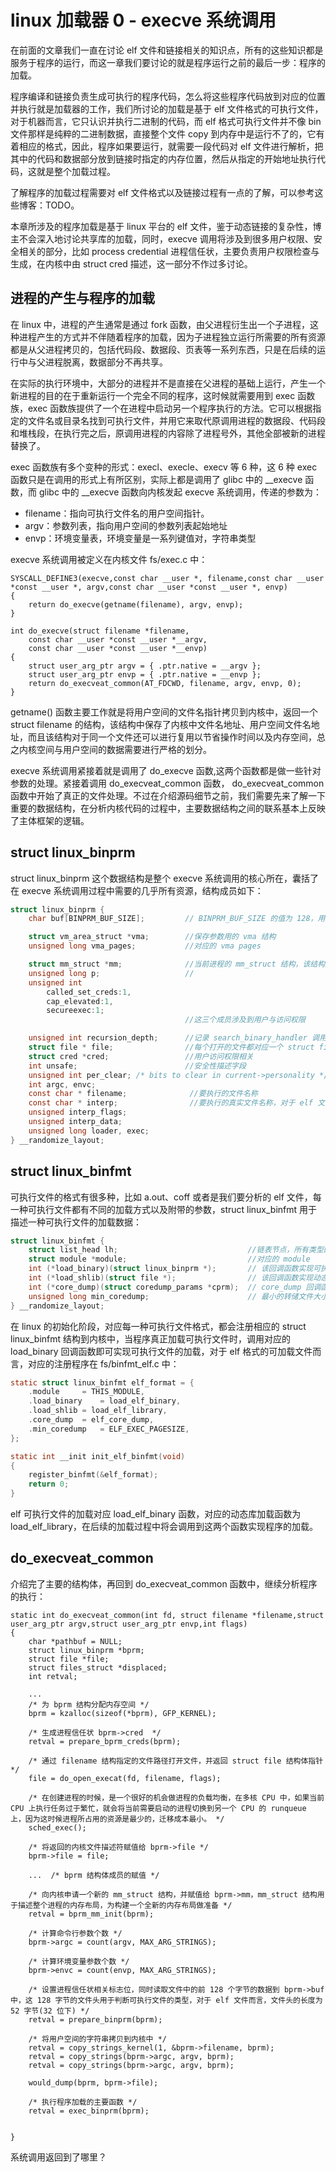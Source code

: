 # linux 加载器 0 - execve 系统调用  

在前面的文章我们一直在讨论 elf 文件和链接相关的知识点，所有的这些知识都是服务于程序的运行，而这一章我们要讨论的就是程序运行之前的最后一步：程序的加载。  

程序编译和链接负责生成可执行的程序代码，怎么将这些程序代码放到对应的位置并执行就是加载器的工作，我们所讨论的加载是基于 elf 文件格式的可执行文件，对于机器而言，它只认识并执行二进制的代码，而 elf 格式可执行文件并不像 bin 文件那样是纯粹的二进制数据，直接整个文件 copy 到内存中是运行不了的，它有着相应的格式，因此，程序如果要运行，就需要一段代码对 elf 文件进行解析，把其中的代码和数据部分放到链接时指定的内存位置，然后从指定的开始地址执行代码，这就是整个加载过程。  

了解程序的加载过程需要对 elf 文件格式以及链接过程有一点的了解，可以参考这些博客：TODO。  

本章所涉及的程序加载是基于 linux 平台的 elf 文件，鉴于动态链接的复杂性，博主不会深入地讨论共享库的加载，同时，execve 调用将涉及到很多用户权限、安全相关的部分，比如 process credential 进程信任状，主要负责用户权限检查与生成，在内核中由 struct cred 描述，这一部分不作过多讨论。  

## 进程的产生与程序的加载
在 linux 中，进程的产生通常是通过 fork 函数，由父进程衍生出一个子进程，这种进程产生的方式并不伴随着程序的加载，因为子进程独立运行所需要的所有资源都是从父进程拷贝的，包括代码段、数据段、页表等一系列东西，只是在后续的运行中与父进程脱离，数据部分不再共享。  

在实际的执行环境中，大部分的进程并不是直接在父进程的基础上运行，产生一个新进程的目的在于重新运行一个完全不同的程序，这时候就需要用到 exec 函数族，exec 函数族提供了一个在进程中启动另一个程序执行的方法。它可以根据指定的文件名或目录名找到可执行文件，并用它来取代原调用进程的数据段、代码段和堆栈段，在执行完之后，原调用进程的内容除了进程号外，其他全部被新的进程替换了。  

exec 函数族有多个变种的形式：execl、execle、execv 等 6 种，这 6 种 exec 函数只是在调用的形式上有所区别，实际上都是调用了 glibc 中的 __execve 函数，而 glibc 中的 __execve 函数向内核发起 execve 系统调用，传递的参数为：
* filename：指向可执行文件名的用户空间指针。 
* argv：参数列表，指向用户空间的参数列表起始地址
* envp：环境变量表，环境变量是一系列键值对，字符串类型


execve 系统调用被定义在内核文件 fs/exec.c 中：

```
SYSCALL_DEFINE3(execve,const char __user *, filename,const char __user *const __user *, argv,const char __user *const __user *, envp)
{
	return do_execve(getname(filename), argv, envp);
}

int do_execve(struct filename *filename,
	const char __user *const __user *__argv,
	const char __user *const __user *__envp)
{
	struct user_arg_ptr argv = { .ptr.native = __argv };
	struct user_arg_ptr envp = { .ptr.native = __envp };
	return do_execveat_common(AT_FDCWD, filename, argv, envp, 0);
}
```
getname() 函数主要工作就是将用户空间的文件名指针拷贝到内核中，返回一个 struct filename 的结构，该结构中保存了内核中文件名地址、用户空间文件名地址，而且该结构对于同一个文件还可以进行复用以节省操作时间以及内存空间，总之内核空间与用户空间的数据需要进行严格的划分。  

execve 系统调用紧接着就是调用了 do_execve 函数,这两个函数都是做一些针对参数的处理。紧接着调用  do_execveat_common 函数， do_execveat_common 函数中开始了真正的文件处理。不过在介绍源码细节之前，我们需要先来了解一下重要的数据结构，在分析内核代码的过程中，主要数据结构之间的联系基本上反映了主体框架的逻辑。    

## struct linux_binprm
struct linux_binprm 这个数据结构是整个 execve 系统调用的核心所在，囊括了在 execve 系统调用过程中需要的几乎所有资源，结构成员如下：

```C
struct linux_binprm {
	char buf[BINPRM_BUF_SIZE];         // BINPRM_BUF_SIZE 的值为 128，用于保存可执行文件的前 128 个字节

	struct vm_area_struct *vma;        //保存参数用的 vma 结构
	unsigned long vma_pages;           //对应的 vma pages

	struct mm_struct *mm;              //当前进程的 mm_struct 结构，该结构描述 linux 下进程的地址空间的所有的内存信息
	unsigned long p;                   //
	unsigned int
		called_set_creds:1,
		cap_elevated:1,
		secureexec:1;
                                       //这三个成员涉及到用户与访问权限

	unsigned int recursion_depth;      //记录 search_binary_handler 调用时的递归深度，在 4.14 版本内核中设置不能大于 5
	struct file * file;                //每个打开的文件都对应一个 struct file 结构，该 file 对应需要执行的可执行文件
	struct cred *cred;	               //用户访问权限相关
	int unsafe;		                   //安全性描述字段
	unsigned int per_clear;	/* bits to clear in current->personality */
	int argc, envc;
	const char * filename;	            //要执行的文件名称
	const char * interp;	            //要执行的真实文件名称，对于 elf 文件格式而言，等于 filename。    
	unsigned interp_flags;
	unsigned interp_data;
	unsigned long loader, exec;
} __randomize_layout;
```

## struct linux_binfmt
可执行文件的格式有很多种，比如 a.out、coff 或者是我们要分析的 elf 文件，每一种可执行文件都有不同的加载方式以及附带的参数，struct linux_binfmt 用于描述一种可执行文件的加载数据：

```C
struct linux_binfmt {
	struct list_head lh;                             //链表节点，所有类型的可执行文件对应的 struct linux_binfmt 结构会被链接到一个全局链表中，正是通过该节点链入
	struct module *module;                           //对应的 module
	int (*load_binary)(struct linux_binprm *);       // 该回调函数实现可执行文件的加载
	int (*load_shlib)(struct file *);                // 该回调函数实现动态库的加载
	int (*core_dump)(struct coredump_params *cprm);  // core_dump 回调函数,用于核心转储文件
	unsigned long min_coredump;	                     // 最小的转储文件大小
} __randomize_layout;
```

在 linux 的初始化阶段，对应每一种可执行文件格式，都会注册相应的 struct linux_binfmt 结构到内核中，当程序真正加载可执行文件时，调用对应的 load_binary 回调函数即可实现可执行文件的加载，对于 elf 格式的可加载文件而言，对应的注册程序在 fs/binfmt_elf.c 中：

```C
static struct linux_binfmt elf_format = {
	.module		= THIS_MODULE,
	.load_binary	= load_elf_binary,      
	.load_shlib	= load_elf_library,
	.core_dump	= elf_core_dump,
	.min_coredump	= ELF_EXEC_PAGESIZE,
};

static int __init init_elf_binfmt(void)
{
	register_binfmt(&elf_format);
	return 0;
}
```
elf 可执行文件的加载对应 load_elf_binary 函数，对应的动态库加载函数为 load_elf_library，在后续的加载过程中将会调用到这两个函数实现程序的加载。  


## do_execveat_common
介绍完了主要的结构体，再回到 do_execveat_common 函数中，继续分析程序的执行：

```
static int do_execveat_common(int fd, struct filename *filename,struct user_arg_ptr argv,struct user_arg_ptr envp,int flags)
{
    char *pathbuf = NULL;
	struct linux_binprm *bprm;
	struct file *file;
	struct files_struct *displaced;
	int retval;

    ...
    /* 为 bprm 结构分配内存空间 */
    bprm = kzalloc(sizeof(*bprm), GFP_KERNEL);

    /* 生成进程信任状 bprm->cred  */
    retval = prepare_bprm_creds(bprm);

    /* 通过 filename 结构指定的文件路径打开文件，并返回 struct file 结构体指针 */
    file = do_open_execat(fd, filename, flags);

    /* 在创建进程的时候，是一个很好的机会做进程的负载均衡，在多核 CPU 中，如果当前 CPU 上执行任务过于繁忙，就会将当前需要启动的进程切换到另一个 CPU 的 runqueue 上，因为这时候进程所占用的资源是最少的，迁移成本最小。 */
    sched_exec();

    /* 将返回的内核文件描述符赋值给 bprm->file */
    bprm->file = file;

    ...  /* bprm 结构体成员的赋值 */

    /* 向内核申请一个新的 mm_struct 结构，并赋值给 bprm->mm，mm_struct 结构用于描述整个进程的内存布局，为构建一个全新的内存布局做准备 */
    retval = bprm_mm_init(bprm);

    /* 计算命令行参数个数 */
    bprm->argc = count(argv, MAX_ARG_STRINGS);

    /* 计算环境变量参数个数 */
    bprm->envc = count(envp, MAX_ARG_STRINGS);

    /* 设置进程信任状相关标志位，同时读取文件中的前 128 个字节的数据到 bprm->buf 中，这 128 字节的文件头用于判断可执行文件的类型，对于 elf 文件而言，文件头的长度为 52 字节(32 位下) */
    retval = prepare_binprm(bprm);

    /* 将用户空间的字符串拷贝到内核中 */
    retval = copy_strings_kernel(1, &bprm->filename, bprm);
    retval = copy_strings(bprm->argc, argv, bprm);
    retval = copy_strings(bprm->argc, argv, bprm);

    would_dump(bprm, bprm->file);
    
    /* 执行程序加载的主要函数 */
    retval = exec_binprm(bprm);


}
```


系统调用返回到了哪里？


